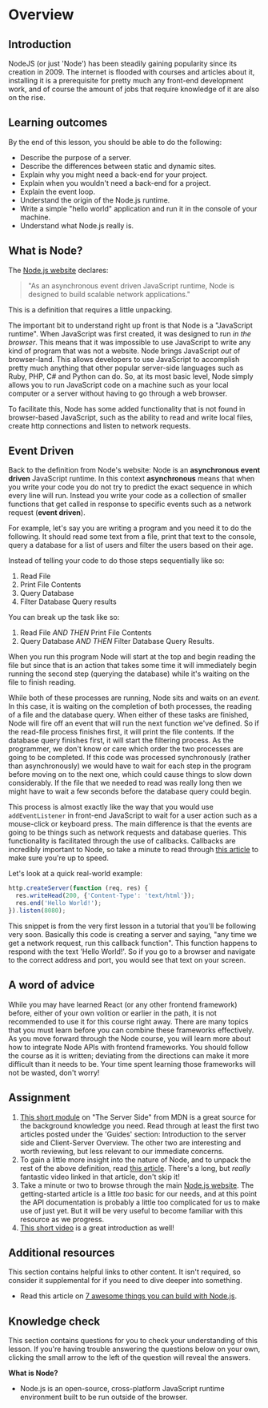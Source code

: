 # Overview

## Introduction

NodeJS \(or just 'Node'\) has been steadily gaining popularity since its creation in 2009. The internet is flooded with courses and articles about it, installing it is a prerequisite for pretty much any front-end development work, and of course the amount of jobs that require knowledge of it are also on the rise.

## Learning outcomes

By the end of this lesson, you should be able to do the following:

* Describe the purpose of a server.
* Describe the differences between static and dynamic sites.
* Explain why you might need a back-end for your project.
* Explain when you wouldn't need a back-end for a project.
* Explain the event loop.
* Understand the origin of the Node.js runtime.
* Write a simple "hello world" application and run it in the console of your machine.
* Understand what Node.js really is.

## What is Node?

The [Node.js website](https://nodejs.org/en/about/) declares:

> "As an asynchronous event driven JavaScript runtime, Node is designed to build scalable network applications."

This is a definition that requires a little unpacking.

The important bit to understand right up front is that Node is a "JavaScript runtime". When JavaScript was first created, it was designed to run _in the browser_. This means that it was impossible to use JavaScript to write any kind of program that was not a website. Node brings JavaScript _out_ of browser-land. This allows developers to use JavaScript to accomplish pretty much anything that other popular server-side languages such as Ruby, PHP, C\# and Python can do. So, at its most basic level, Node simply allows you to run JavaScript code on a machine such as your local computer or a server without having to go through a web browser.

To facilitate this, Node has some added functionality that is not found in browser-based JavaScript, such as the ability to read and write local files, create http connections and listen to network requests.

## Event Driven

Back to the definition from Node's website: Node is an **asynchronous event driven** JavaScript runtime. In this context **asynchronous** means that when you write your code you do not try to predict the exact sequence in which every line will run. Instead you write your code as a collection of smaller functions that get called in response to specific events such as a network request \(**event driven**\).

For example, let's say you are writing a program and you need it to do the following. It should read some text from a file, print that text to the console, query a database for a list of users and filter the users based on their age.

Instead of telling your code to do those steps sequentially like so:

1. Read File
2. Print File Contents
3. Query Database
4. Filter Database Query results

You can break up the task like so:

1. Read File _AND THEN_ Print File Contents
2. Query Database _AND THEN_ Filter Database Query Results.

When you run this program Node will start at the top and begin reading the file but since that is an action that takes some time it will immediately begin running the second step \(querying the database\) while it's waiting on the file to finish reading.

While both of these processes are running, Node sits and waits on an _event_. In this case, it is waiting on the completion of both processes, the reading of a file and the database query. When either of these tasks are finished, Node will fire off an event that will run the next function we've defined. So if the read-file process finishes first, it will print the file contents. If the database query finishes first, it will start the filtering process. As the programmer, we don't know or care which order the two processes are going to be completed. If this code was processed synchronously \(rather than asynchronously\) we would have to wait for each step in the program before moving on to the next one, which could cause things to slow down considerably. If the file that we needed to read was really long then we might have to wait a few seconds before the database query could begin.

This process is almost exactly like the way that you would use `addEventListener` in front-end JavaScript to wait for a user action such as a mouse-click or keyboard press. The main difference is that the events are going to be things such as network requests and database queries. This functionality is facilitated through the use of callbacks. Callbacks are incredibly important to Node, so take a minute to read through [this article](https://briggs.dev/blog/understanding-callbacks) to make sure you're up to speed.

Let's look at a quick real-world example:

```javascript
http.createServer(function (req, res) {
  res.writeHead(200, {'Content-Type': 'text/html'});
  res.end('Hello World!');
}).listen(8080);
```

This snippet is from the very first lesson in a tutorial that you'll be following very soon. Basically this code is creating a server and saying, "any time we get a network request, run this callback function". This function happens to respond with the text 'Hello World!'. So if you go to a browser and navigate to the correct address and port, you would see that text on your screen.

## A word of advice

While you may have learned React \(or any other frontend framework\) before, either of your own volition or earlier in the path, it is not recommended to use it for this course right away. There are many topics that you must learn before you can combine these frameworks effectively. As you move forward through the Node course, you will learn more about how to integrate Node APIs with frontend frameworks. You should follow the course as it is written; deviating from the directions can make it more difficult than it needs to be. Your time spent learning those frameworks will not be wasted, don't worry!

## Assignment

1. [This short module](https://developer.mozilla.org/en-US/docs/Learn/Server-side/First_steps) on "The Server Side" from MDN is a great source for the background knowledge you need. Read through at least the first two articles posted under the 'Guides' section: Introduction to the server side and Client-Server Overview. The other two are interesting and worth reviewing, but less relevant to our immediate concerns.
2. To gain a little more insight into the nature of Node, and to unpack the rest of the above definition, read [this article](https://medium.freecodecamp.org/what-exactly-is-node-js-ae36e97449f5). There's a long, but _really_ fantastic video linked in that article, don't skip it!
3. Take a minute or two to browse through the main [Node.js website](https://nodejs.org/en/).  The getting-started article is a little _too_ basic for our needs, and at this point the API documentation is probably a little too complicated for us to make use of just yet. But it will be very useful to become familiar with this resource as we progress.
4. [This short video](https://www.youtube.com/watch?v=uVwtVBpw7RQ) is a great introduction as well!

## Additional resources

This section contains helpful links to other content. It isn't required, so consider it supplemental for if you need to dive deeper into something.

* Read this article on [7 awesome things you can build with Node.js](https://blog.teamtreehouse.com/7-awesome-things-can-build-node-js).

## Knowledge check

This section contains questions for you to check your understanding of this lesson. If you're having trouble answering the questions below on your own, clicking the small arrow to the left of the question will reveal the answers.

**What is Node?**

* Node.js is an open-source, cross-platform JavaScript runtime environment built to be run outside of the browser.

